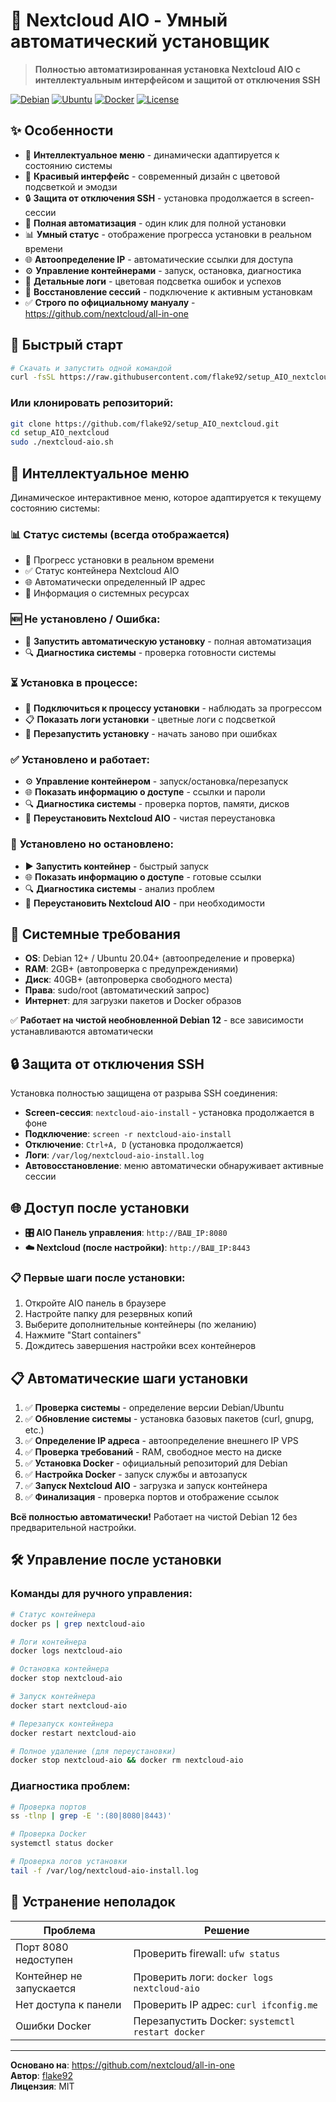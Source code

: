 # 🌟 Nextcloud AIO - Умный автоматический установщик

> **Полностью автоматизированная установка Nextcloud AIO с интеллектуальным интерфейсом и защитой от отключения SSH**

[![Debian](https://img.shields.io/badge/Debian-12+-red.svg)](https://www.debian.org/)
[![Ubuntu](https://img.shields.io/badge/Ubuntu-20.04+-orange.svg)](https://ubuntu.com/)
[![Docker](https://img.shields.io/badge/Docker-Latest-blue.svg)](https://www.docker.com/)
[![License](https://img.shields.io/badge/License-MIT-green.svg)](LICENSE)

## ✨ Особенности

- 🧠 **Интеллектуальное меню** - динамически адаптируется к состоянию системы
- 🎨 **Красивый интерфейс** - современный дизайн с цветовой подсветкой и эмодзи
- 🔒 **Защита от отключения SSH** - установка продолжается в screen-сессии
- 🚀 **Полная автоматизация** - один клик для полной установки
- 📊 **Умный статус** - отображение прогресса установки в реальном времени
- 🌐 **Автоопределение IP** - автоматические ссылки для доступа
- ⚙️ **Управление контейнерами** - запуск, остановка, диагностика
- 📝 **Детальные логи** - цветовая подсветка ошибок и успехов
- 🔄 **Восстановление сессий** - подключение к активным установкам
- ✅ **Строго по официальному мануалу** - https://github.com/nextcloud/all-in-one

## 🚀 Быстрый старт

```bash
# Скачать и запустить одной командой
curl -fsSL https://raw.githubusercontent.com/flake92/setup_AIO_nextcloud/main/nextcloud-aio.sh | sudo bash
```

### Или клонировать репозиторий:
```bash
git clone https://github.com/flake92/setup_AIO_nextcloud.git
cd setup_AIO_nextcloud
sudo ./nextcloud-aio.sh
```

## 🧠 Интеллектуальное меню

Динамическое интерактивное меню, которое адаптируется к текущему состоянию системы:

### 📊 **Статус системы** (всегда отображается)
- 🔄 Прогресс установки в реальном времени
- ✅ Статус контейнера Nextcloud AIO  
- 🌐 Автоматически определенный IP адрес
- 💾 Информация о системных ресурсах

### 🆕 **Не установлено / Ошибка:**
- 🚀 **Запустить автоматическую установку** - полная автоматизация
- 🔍 **Диагностика системы** - проверка готовности системы

### ⏳ **Установка в процессе:**
- 🔗 **Подключиться к процессу установки** - наблюдать за прогрессом
- 📋 **Показать логи установки** - цветные логи с подсветкой
- 🔄 **Перезапустить установку** - начать заново при ошибках

### ✅ **Установлено и работает:**
- ⚙️ **Управление контейнером** - запуск/остановка/перезапуск
- 🌐 **Показать информацию о доступе** - ссылки и пароли
- 🔍 **Диагностика системы** - проверка портов, памяти, дисков
- 🔄 **Переустановить Nextcloud AIO** - чистая переустановка

### 🛑 **Установлено но остановлено:**
- ▶️ **Запустить контейнер** - быстрый запуск
- 🌐 **Показать информацию о доступе** - готовые ссылки
- 🔍 **Диагностика системы** - анализ проблем
- 🔄 **Переустановить Nextcloud AIO** - при необходимости

## 🔧 Системные требования

- **OS**: Debian 12+ / Ubuntu 20.04+ (автоопределение и проверка)
- **RAM**: 2GB+ (автопроверка с предупреждениями)
- **Диск**: 40GB+ (автопроверка свободного места)
- **Права**: sudo/root (автоматический запрос)
- **Интернет**: для загрузки пакетов и Docker образов

✅ **Работает на чистой необновленной Debian 12** - все зависимости устанавливаются автоматически

## 🔒 Защита от отключения SSH

Установка полностью защищена от разрыва SSH соединения:

- **Screen-сессия**: `nextcloud-aio-install` - установка продолжается в фоне
- **Подключение**: `screen -r nextcloud-aio-install`
- **Отключение**: `Ctrl+A, D` (установка продолжается)
- **Логи**: `/var/log/nextcloud-aio-install.log`
- **Автовосстановление**: меню автоматически обнаруживает активные сессии

## 🌐 Доступ после установки

- **🎛️ AIO Панель управления**: `http://ВАШ_IP:8080`
- **☁️ Nextcloud (после настройки)**: `http://ВАШ_IP:8443`

### 📋 Первые шаги после установки:
1. Откройте AIO панель в браузере
2. Настройте папку для резервных копий
3. Выберите дополнительные контейнеры (по желанию)
4. Нажмите "Start containers"
5. Дождитесь завершения настройки всех контейнеров

## 📋 Автоматические шаги установки

1. ✅ **Проверка системы** - определение версии Debian/Ubuntu
2. ✅ **Обновление системы** - установка базовых пакетов (curl, gnupg, etc.)
3. ✅ **Определение IP адреса** - автоопределение внешнего IP VPS
4. ✅ **Проверка требований** - RAM, свободное место на диске
5. ✅ **Установка Docker** - официальный репозиторий для Debian
6. ✅ **Настройка Docker** - запуск службы и автозапуск
7. ✅ **Запуск Nextcloud AIO** - загрузка и запуск контейнера
8. ✅ **Финализация** - проверка портов и отображение ссылок

**Всё полностью автоматически!** Работает на чистой Debian 12 без предварительной настройки.

## 🛠️ Управление после установки

### Команды для ручного управления:
```bash
# Статус контейнера
docker ps | grep nextcloud-aio

# Логи контейнера
docker logs nextcloud-aio

# Остановка контейнера
docker stop nextcloud-aio

# Запуск контейнера
docker start nextcloud-aio

# Перезапуск контейнера
docker restart nextcloud-aio

# Полное удаление (для переустановки)
docker stop nextcloud-aio && docker rm nextcloud-aio
```

### Диагностика проблем:
```bash
# Проверка портов
ss -tlnp | grep -E ':(80|8080|8443)'

# Проверка Docker
systemctl status docker

# Проверка логов установки
tail -f /var/log/nextcloud-aio-install.log
```

## 🔧 Устранение неполадок

| Проблема | Решение |
|----------|---------|
| Порт 8080 недоступен | Проверить firewall: `ufw status` |
| Контейнер не запускается | Проверить логи: `docker logs nextcloud-aio` |
| Нет доступа к панели | Проверить IP адрес: `curl ifconfig.me` |
| Ошибки Docker | Перезапустить Docker: `systemctl restart docker` |

---

**Основано на**: https://github.com/nextcloud/all-in-one  
**Автор**: [flake92](https://github.com/flake92)  
**Лицензия**: MIT
